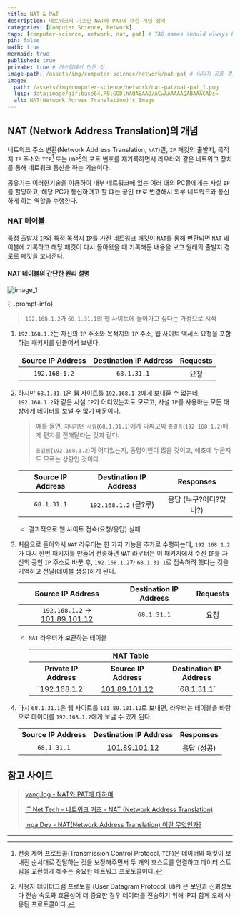 ```yaml
---
title: NAT & PAT
description: 네트워크의 기초인 NAT와 PAT에 대한 개념 정리
categories: [Computer Science, Network]
tags: [computer-science, network, nat, pat] # TAG names should always be lowercase
pin: false
math: true
mermaid: true
published: true
private: true # 커스텀해서 만든 것
image-path: /assets/img/computer-science/network/nat-pat # 이미지 공통 경로 변수
image:
  path: /assets/img/computer-science/network/nat-pat/nat-pat_1.png
  lqip: data:image/gif;base64,R0lGODlhAQABAAD/ACwAAAAAAQABAAACADs=
  alt: NAT(Network Adress Translation)'s Image
---
```


## NAT (Network Address Translation)의 개념

네트워크 주소 변환(Network Address Translation, `NAT`)란, `IP` 패킷의 출발지, 목적지 `IP` 주소와 `TCP`[^tcp] 또는 `UDP`[^udp]의 포트 번호를 재기록하면서 라우터와 같은 네트워크 장치를 통해 네트워크 통신을 하는 기술이다.

공유기는 이러한기술을 이용하여 내부 네트워크에 있는 여러 대의 PC들에게는 사설 `IP`를 할당하고, 해당 PC가 통신하려고 할 떄는 공인 `IP`로 변경해서 외부 네트워크와 통신하게 하는 역할을 수행한다.

### NAT 테이블

특정 출발지 `IP`와 특정 목적지 `IP`를 가진 네트워크 패킷이 `NAT`를 통해 변환되면 `NAT` 테이블에 기록하고 해당 패킷이 다시 돌아왔을 때 기록해둔 내용을 보고 원래의 출발지 경로로 패킷을 보내준다.

#### NAT 테이블의 간단한 원리 설명

![image_1][image_1]

{: .prompt-info}

> `192.168.1.2`가 `68.1.31.1`의 웹 사이트에 들어가고 싶다는 가정으로 시작

1.  `192.168.1.2`는 자신의 `IP` 주소와 목적지의 `IP` 주소, 웹 사이트 액세스 요청을 포함하는 패키지를 만들어서 보낸다.

    | Source IP Address | Destination IP Address | Requests |
    | :---------------: | :--------------------: | :------: |
    |   `192.168.1.2`   |      `68.1.31.1`       |   요청   |

2.  하지만 `68.1.31.1`은 웹 사이트를 `192.168.1.2`에게 보내줄 수 없는데, `192.168.1.2`와 같은 사설 `IP`가 어디있는지도 모르고, 사설 `IP`를 사용하는 모든 대상에게 데이터를 보낼 수 없기 때문이다.

    > 예를 들면, `지나가던 사람`(`68.1.31.1`)에게 다짜고짜 `홍길동`(`192.168.1.2`)에게 편지를 전해달라는 것과 같다.
    >
    > `홍길동`(`192.168.1.2`)이 어디있는지, 동명이인이 많을 것이고, 애초에 누군지도 모르는 상황인 것이다.

    | Source IP Address | Destination IP Address |       Responses        |
    | :---------------: | :--------------------: | :--------------------: |
    |    `68.1.31.1`    | `192.168.1.2` (몰?루)  | 응답 (누구?어디?맞나?) |

    - 결과적으로 웹 사이트 접속(요청/응답) 실패

3.  처음으로 돌아와서 `NAT` 라우더는 한 가지 기능을 추가로 수행하는데, `192.168.1.2`가 다시 한번 패키지를 만들어 전송하면 `NAT` 라우터는 이 패키지에서 수신 `IP`를 자신의 공인 `IP` 주소로 바꾼 후, `192.168.1.2`가 `68.1.31.1`로 접속하려 했다는 것을 기억하고 전달(테이블 생성)하게 된다.

    |            Source IP Address             | Destination IP Address | Requests |
    | :--------------------------------------: | :--------------------: | :------: |
    | `192.168.1.2` → <ins>101.89.101.12</ins> |      `68.1.31.1`       |   요청   |

    - `NAT` 라우터가 보관하는 테이블

      <table style="text-align: center; width: 100%;">
        <tr>
          <th colspan="3">NAT Table</th>
        </tr>
        <tr>
          <th>Private IP Address</th>
          <th>Source IP Address</th>
          <th>Destination IP Address</th>
        </tr>
        <tr>
          <td markdown="span">`192.168.1.2`</td>
          <td markdown="span"><ins>101.89.101.12</ins></td>
          <td markdown="span">`68.1.31.1`</td>
        </tr>
      </table>

4.  다시 `68.1.31.1`은 웹 사이트를 `101.89.101.12`로 보내면, 라우터는 테이블을 바탕으로 데이터를 `192.168.1.2`에게 보낼 수 있게 된다.

    | Source IP Address |  Destination IP Address  |  Responses  |
    | :---------------: | :----------------------: | :---------: |
    |    `68.1.31.1`    | <ins>101.89.101.12</ins> | 응답 (성공) |

## 참고 사이트

> [yang.log - NAT와 PAT에 대하여][ref_site_1]
>
> [IT Net Tech - 네트워크 기초 - NAT (Network Address Translation)][ref_site_2]
>
> [Inpa Dev - NAT(Network Address Translation) 이란 무엇인가?][ref_site_3]

---

[^tcp]: 전송 제어 프로토콜(Transmission Control Protocol, `TCP`)은 데이터와 패킷이 보내진 순서대로 전달하는 것을 보장해주면서 두 개의 호스트를 연결하고 데이터 스트림을 교환하게 해주는 중요한 네트워크 프로토콜이다.
[^udp]: 사용자 데이터그램 프로토콜 (User Datagram Protocol, `UDP`) 은 보안과 신뢰성보다 전송 속도와 효율성이 더 중요한 경우 데이터를 전송하기 위해 IP과 함께 오래 사용된 프로토콜이다.

<!-- 이미지 -->

[image_1]: {{page.image-path}}/nat-pat_1.png

<!-- 블로그 게시글 -->

[post-title]: {{site.url}}/posts/heap

<!-- 참고 사이트 -->

[ref_site_1]: https://velog.io/@yange/NAT%EC%99%80-PAT%EC%97%90-%EB%8C%80%ED%95%98%EC%97%AC
[ref_site_2]: https://daengsik.tistory.com/11
[ref_site_3]: https://inpa.tistory.com/entry/WEB-%F0%9F%8C%90-NAT-%EB%9E%80-%EB%AC%B4%EC%97%87%EC%9D%B8%EA%B0%80

